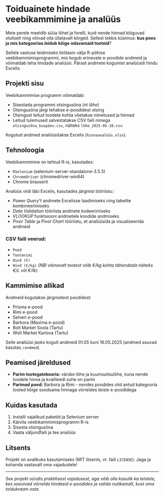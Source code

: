 # Toiduainete hindade veebikammimine ja analüüs

Meie perele meeldib süüa lõhet ja forelli, kuid nende hinnad kõiguvad oluliselt ning võivad olla üllatavalt kõrged. 
Sellest tekkis küsimus: **kus poes ja mis kategoorias leidub kõige odavamaid tooteid**?

Sellele vastuse leidmiseks töötasin välja R-põhise veebikammimisprogrammi, mis kogub erinevate e-poodide andmeid ja võimaldab teha hindade analüüsi. Pärast andmete kogumist analüüsiti hindu Excelis.

## Projekti sisu

Veebikammimise programm võimaldab:
- Sisestada programmi otsingusõna (nt *lõhe*)
- Otsingusõna järgi tehakse e-poodidest otsing
- Otsingust leitud toodete kohta võetakse nimetused ja hinnad
- Leitud tulemused salvestatakse CSV faili nimega `otsingusõna_kuupäev.csv`, näiteks `lõhe_2025-05-18.csv`.

Kogutud andmed analüüsitakse Excelis (`hinnaanalüüs.xlsx`).

## Tehnoloogia

Veebikammimine on tehtud R-is, kasutades:
- `RSelenium` (selenium-server-standalone-3.5.3)
- `ChromeDriver` (chromedriver-win64)
- Chrome brauserit

Analüüs viidi läbi Excelis, kasutades järgmisi tööriistu::
- _Power Query_'t andmete Excelisse laadimiseks ning tabelite kombineerimiseks
- _Data Validation_ tööriista andmete kodeerimiseks
- _VLOOKUP_ funktsiooni andmetele koodide andmiseks
- _Pivor Table_ ja _Pivot Chart_ tööriistu, et analüüsida ja visualiseerida andmeid

### CSV faili veerud:

- `Pood`
- `Tootenimi`
- `Hind (€)`
- `Hind (€/kg)` *(NB! olenevalt tootest võib €/kg kohta tähendada näiteks €/L või €/tk)*

## Kammimise allikad

Andmeid kogutakse järgmistest poodidest:
- Prisma e-pood
- Rimi e-pood
- Selveri e-pood
- Barbora (Maxima e-pood)
- Bolt Market Soola (Tartu)
- Wolt Market Karlova (Tartu)

Selle analüüsi jaoks koguti andmeid 01.05 kuni 16.05.2025 (andmed asuvad kasutas `/andmed`).

## Peamised järeldused

- **Parim tootegatekooria:** värske lõhe ja kuumsuitsulõhe, kuna nende toodete hinna ja kvaliteedi suhe on parim
- **Parimad poed:** Barbora ja Rimi - nendes poodides olid antud kategooria tooted kõige soodsama hinnaga võrreldes teiste e-poodidega

## Kuidas kasutada

1. Installi vajalikud paketid ja Selenium server
2. Käivita veebikammimisprogramm R-is
3. Sisesta otsingusõna
4. Vaata väljundfaili ja tee analüüs

## Litsents

Projekt on avalikuks kasutamiseks (MIT litsents, vt. faili `LICENSE`). Jaga ja kohanda vastavalt oma vajadustele!

---

*See projekt sündis praktilisest vajadusest, aga võib olla kasulik ka teistele, kes soovivad võrrelda hindasid e-poodides ja valida nutikamalt, kust oma toidukraam osta.*
